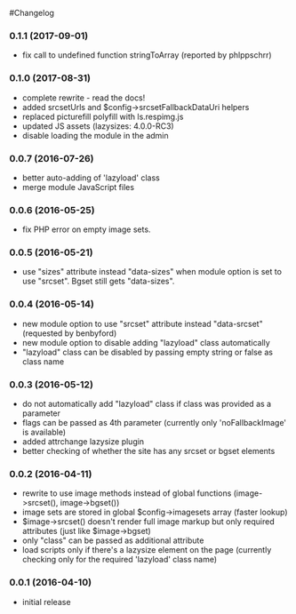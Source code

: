 #Changelog


### 0.1.1 (2017-09-01)

- fix call to undefined function stringToArray (reported by phlppschrr)


### 0.1.0 (2017-08-31)

- complete rewrite - read the docs!
- added srcsetUrls and $config->srcsetFallbackDataUri helpers
- replaced picturefill polyfill with ls.respimg.js
- updated JS assets (lazysizes: 4.0.0-RC3)
- disable loading the module in the admin


### 0.0.7 (2016-07-26)

- better auto-adding of 'lazyload' class
- merge module JavaScript files


### 0.0.6 (2016-05-25)

- fix PHP error on empty image sets.


### 0.0.5 (2016-05-21)

- use "sizes" attribute instead "data-sizes" when module option is set to use "srcset". Bgset still gets "data-sizes".


### 0.0.4 (2016-05-14)

- new module option to use "srcset" attribute instead "data-srcset" (requested by benbyford)
- new module option to disable adding "lazyload" class automatically
- "lazyload" class can be disabled by passing empty string or false as class name


### 0.0.3 (2016-05-12)

- do not automatically add "lazyload" class if class was provided as a parameter
- flags can be passed as 4th parameter (currently only 'noFallbackImage' is available)
- added attrchange lazysize plugin
- better checking of whether the site has any srcset or bgset elements



### 0.0.2 (2016-04-11)

- rewrite to use image methods instead of global functions (image->srcset(), image->bgset())
- image sets are stored in global $config->imagesets array (faster lookup)
- $image->srcset() doesn't render full image markup but only required attributes (just like $image->bgset)
- only "class" can be passed as additional attribute
- load scripts only if there's a lazysize element on the page (currently checking only for the required 'lazyload' class name)



### 0.0.1 (2016-04-10)

- initial release

